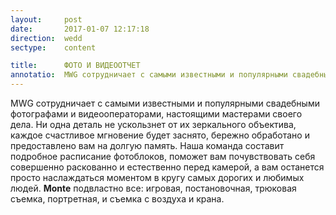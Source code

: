 ```yaml
---
layout:     post
date:       2017-01-07 12:17:18
direction:  wedd
sectype:    content

title:      ФОТО И ВИДЕООТЧЕТ     
annotatio:  MWG сотрудничает с самыми известными и популярными свадебными фотографами и видеооператорами, настоящими мастерами своего дела. Ни одна деталь не ускользнет от их зеркального объектива, каждое счастливое мгновение будет заснято, бережно обработано и предоставлено вам на долгую память. Наша команда составит подробное расписание фотоблоков, поможет вам почувствовать себя совершенно раскованно и естественно перед камерой, а вам останется просто наслаждаться моментом в кругу самых дорогих и любимых людей. Monte подвластно все!
---
```


MWG сотрудничает с самыми известными и популярными свадебными фотографами и видеооператорами, настоящими мастерами своего дела. Ни одна деталь не ускользнет от их зеркального объектива, каждое счастливое мгновение будет заснято, бережно обработано и предоставлено вам на долгую память. Наша команда составит подробное расписание фотоблоков, поможет вам почувствовать себя совершенно раскованно и естественно перед камерой, а вам останется просто наслаждаться моментом в кругу самых дорогих и любимых людей. __Monte__ подвластно все: игровая, постановочная, трюковая съемка, портретная, и съемка с воздуха и крана. 